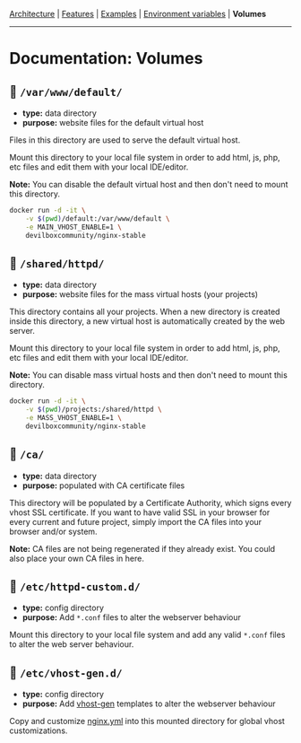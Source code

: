 [Architecture](architecture.md) |
[Features](features.md) |
[Examples](examples.md) |
[Environment variables](environment-variables.md) |
**Volumes**

---

# Documentation: Volumes


## 📂 `/var/www/default/`

* **type:** data directory
* **purpose:** website files for the default virtual host

Files in this directory are used to serve the default virtual host.

Mount this directory to your local file system in order to add html, js, php, etc files and edit them with your local IDE/editor.

**Note:** You can disable the default virtual host and then don't need to mount this directory.

```bash
docker run -d -it \
    -v $(pwd)/default:/var/www/default \
    -e MAIN_VHOST_ENABLE=1 \
    devilboxcommunity/nginx-stable
```


## 📂 `/shared/httpd/`

* **type:** data directory
* **purpose:** website files for the mass virtual hosts (your projects)

This directory contains all your projects. When a new directory is created inside this directory, a new virtual host is automatically created by the web server.

Mount this directory to your local file system in order to add html, js, php, etc files and edit them with your local IDE/editor.

**Note:** You can disable mass virtual hosts and then don't need to mount this directory.

```bash
docker run -d -it \
    -v $(pwd)/projects:/shared/httpd \
    -e MASS_VHOST_ENABLE=1 \
    devilboxcommunity/nginx-stable
```


## 📂 `/ca/`

* **type:** data directory
* **purpose:** populated with CA certificate files

This directory will be populated by a Certificate Authority, which signs every vhost SSL certificate. If you want to have valid SSL in your browser for every current and future project, simply import the CA files into your browser and/or system.

**Note:** CA files are not being regenerated if they already exist. You could also place your own CA files in here.


## 📂 `/etc/httpd-custom.d/`

* **type:** config directory
* **purpose:** Add `*.conf` files to alter the webserver behaviour

Mount this directory to your local file system and add any valid `*.conf` files to alter the web server behaviour.


## 📂 `/etc/vhost-gen.d/`

* **type:** config directory
* **purpose:** Add [vhost-gen](https://github.com/devilbox/vhost-gen) templates to alter the webserver behaviour

Copy and customize [nginx.yml](https://github.com/devilbox/vhost-gen/blob/master/etc/templates/nginx.yml) into this mounted directory for global vhost customizations.
